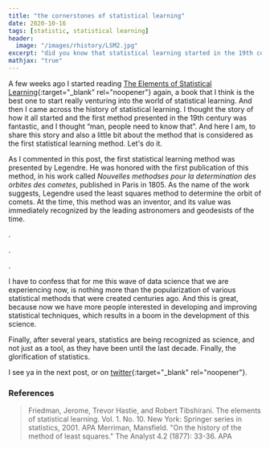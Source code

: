 ```yaml
---
title: "the cornerstones of statistical learning"
date: 2020-10-16
tags: [statistic, statistical learning]
header:
  image: "/images/rhistory/LSM2.jpg"
excerpt: "did you know that statistical learning started in the 19th century?"
mathjax: "true"
---
```


A few weeks ago I started reading [The Elements of Statistical Learning](http://web.stanford.edu/~hastie/Papers/ESLII.pdf){:target="_blank" rel="noopener"} again, a book that I think is the best one to start really venturing into the world of statistical learning. And then I came across the history of statistical learning. I thought the story of how it all started and the first method presented in the 19th century was fantastic, and I thought “man, people need to know that”. And here I am, to share this story and also a little bit about the method that is considered as the first statistical learning method. Let's do it.

As I commented in this post, the first statistical learning method was presented by Legendre. He was honored with the first publication of this method, in his work called _Nouvelles methodses pour la determination des orbites des cometes_, published in Paris in 1805. As the name of the work suggests, Legendre used the least squares method to determine the orbit of comets. At the time, this method was an inventor, and its value was immediately recognized by the leading astronomers and geodesists of the time.


.

.

.


I have to confess that for me this wave of data science that we are experiencing now, is nothing more than the popularization of various statistical methods that were created centuries ago. And this is great, because now we have more people interested in developing and improving statistical techniques, which results in a boom in the development of this science.

Finally, after several years, statistics are being recognized as science, and not just as a tool, as they have been until the last decade. Finally, the glorification of statistics.

I see ya in the next post, or on [twitter](http://twitter.com/scpatricio){:target="_blank" rel="noopener"}.

### References

> Friedman, Jerome, Trevor Hastie, and Robert Tibshirani. The elements of statistical learning. Vol. 1. No. 10. New York: Springer series in statistics, 2001.
APA
> Merriman, Mansfield. "On the history of the method of least squares." The Analyst 4.2 (1877): 33-36.
APA
